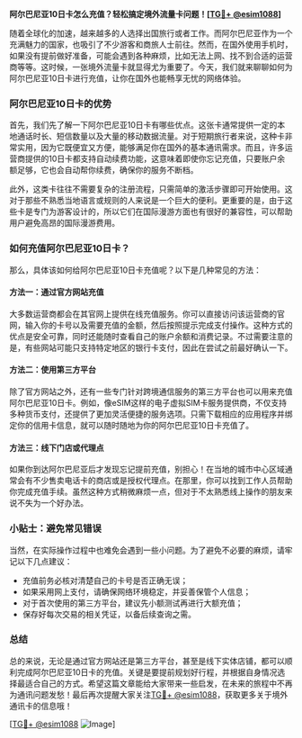 **阿尔巴尼亚10日卡怎么充值？轻松搞定境外流量卡问题！[[TG💪+ @esim1088](https://t.me/s/esim1088)]**

随着全球化的加速，越来越多的人选择出国旅行或者工作。而阿尔巴尼亚作为一个充满魅力的国家，也吸引了不少游客和商旅人士前往。然而，在国外使用手机时，如果没有提前做好准备，可能会遇到各种麻烦，比如无法上网、找不到合适的运营商等等。这时候，一张境外流量卡就显得尤为重要了。今天，我们就来聊聊如何为阿尔巴尼亚10日卡进行充值，让你在国外也能畅享无忧的网络体验。

### 阿尔巴尼亚10日卡的优势

首先，我们先了解一下阿尔巴尼亚10日卡有哪些优点。这张卡通常提供一定的本地通话时长、短信数量以及大量的移动数据流量。对于短期旅行者来说，这种卡非常实用，因为它既便宜又方便，能够满足你在国外的基本通讯需求。而且，许多运营商提供的10日卡都支持自动续费功能，这意味着即使你忘记充值，只要账户余额足够，它也会自动帮你续费，确保你的服务不断档。

此外，这类卡往往不需要复杂的注册流程，只需简单的激活步骤即可开始使用。这对于那些不熟悉当地语言或规则的人来说是一个巨大的便利。更重要的是，由于这些卡是专门为游客设计的，所以它们在国际漫游方面也有很好的兼容性，可以帮助用户避免高昂的国际漫游费用。

### 如何充值阿尔巴尼亚10日卡？

那么，具体该如何给阿尔巴尼亚10日卡充值呢？以下是几种常见的方法：

#### 方法一：通过官方网站充值
大多数运营商都会在其官网上提供在线充值服务。你可以直接访问该运营商的官网，输入你的卡号以及需要充值的金额，然后按照提示完成支付操作。这种方式的优点是安全可靠，同时还能随时查看自己的账户余额和消费记录。不过需要注意的是，有些网站可能只支持特定地区的银行卡支付，因此在尝试之前最好确认一下。

#### 方法二：使用第三方平台
除了官方网站之外，还有一些专门针对跨境通信服务的第三方平台也可以用来充值阿尔巴尼亚10日卡。例如，像eSIM这样的电子虚拟SIM卡服务提供商，不仅支持多种货币支付，还提供了更加灵活便捷的服务选项。只需下载相应的应用程序并绑定你的信用卡信息，就可以随时随地为你的阿尔巴尼亚10日卡充值了。

#### 方法三：线下门店或代理点
如果你到达阿尔巴尼亚后才发现忘记提前充值，别担心！在当地的城市中心区域通常会有不少售卖电话卡的商店或是授权代理点。在那里，你可以找到工作人员帮助你完成充值手续。虽然这种方式稍微麻烦一点，但对于不太熟悉线上操作的朋友来说不失为一个好办法。

### 小贴士：避免常见错误

当然，在实际操作过程中也难免会遇到一些小问题。为了避免不必要的麻烦，请牢记以下几点建议：
- 充值前务必核对清楚自己的卡号是否正确无误；
- 如果采用网上支付，请确保网络环境稳定，并妥善保管个人信息；
- 对于首次使用的第三方平台，建议先小额测试再进行大额充值；
- 保存好每次交易的相关凭证，以备后续查询之需。

### 总结

总的来说，无论是通过官方网站还是第三方平台，甚至是线下实体店铺，都可以顺利完成阿尔巴尼亚10日卡的充值。关键是要提前规划好行程，并根据自身情况选择最适合自己的方式。希望这篇文章能给大家带来一些启发，在未来的旅程中不再为通讯问题发愁！最后再次提醒大家关注[TG💪+ @esim1088](https://t.me/s/esim1088)，获取更多关于境外通讯卡的信息哦！

[[TG💪+ @esim1088](https://t.me/s/esim1088) ![Image](https://i.postimg.cc/4NQfJmqS/Snipaste-2025-05-13-00-14-12.png)]